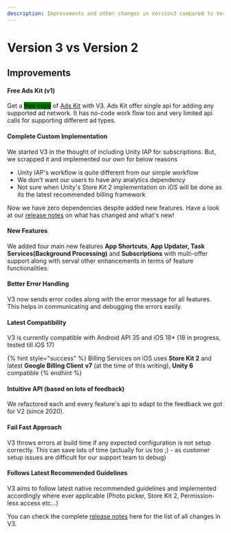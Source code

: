 ```yaml
---
description: Improvements and other changes in Version3 compared to Version 2
---
```


# Version 3 vs Version 2

## Improvements

#### Free Ads Kit (v1)

Get a <mark style="background-color:green;">free copy</mark> of [Ads Kit](https://link.voxelbusters.com/ads-kit) with V3. Ads Kit offer single api for adding any supported ad network. It has no-code work flow too and very limited api calls for supporting different ad types.

#### Complete Custom Implementation

We started V3 in the thought of including Unity IAP for subscriptions. But, we scrapped it and implemented our own for below reasons

* Unity IAP's workflow is quite different from our simple workflow
* We don't want our users to have any analytics dependency
* Not sure when Unity's Store Kit 2 implementation on iOS will be done as its the latest recommended billing framework

Now we have zero dependencies despite added new features. Have a look at our [release notes](release-notes.md) on what has changed and what's new!

#### New Features

We added four main new features **App Shortcuts**, **App Updater, Task Services(Background Processing)** and **Subscriptions** with multi-offer support along with serval other enhancements in terms of feature functionalities.

#### Better Error Handling

V3 now sends error codes along with the error message for all features. This helps in communicating and debugging the errors easily.

#### Latest Compatibility

V3 is currently compatible with Android API 35 and iOS 18\* (18 in progress, tested till iOS 17)

{% hint style="success" %}
Billing Services on iOS uses **Store Kit 2** and latest **Google Billing Client** **v7** (at the time of this writing), **Unity 6** compatible
{% endhint %}

#### Intuitive API (based on lots of feedback)

We refactored each and every feature's api to adapt to the feedback we got for V2 (since 2020).

#### Fail Fast Approach

V3 throws errors at build time if any expected configuration is not setup correctly. This can save lots of time (actually for us too ;) - as customer setup issues are difficult for our support team to debug)

#### Follows Latest Recommended Guidelines

V3 aims to follow latest native recommended guidelines and implemented accordingly where ever applicable (Photo picker, Store Kit 2, Permission-less access etc...)



You can check the complete [release notes](release-notes.md) here for the list of all changes in V3.

